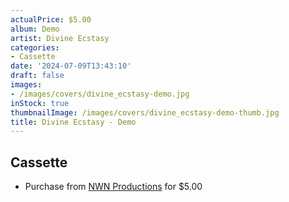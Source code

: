 ```yaml
---
actualPrice: $5.00
album: Demo
artist: Divine Ecstasy
categories:
- Cassette
date: '2024-07-09T13:43:10'
draft: false
images:
- /images/covers/divine_ecstasy-demo.jpg
inStock: true
thumbnailImage: /images/covers/divine_ecstasy-demo-thumb.jpg
title: Divine Ecstasy - Demo
---
```


## Cassette
* Purchase from [NWN Productions](http://shop.nwnprod.com/index.php?route=product/product&path=73&product_id=41527&sort=pd.name&order=ASC) for $5.00
